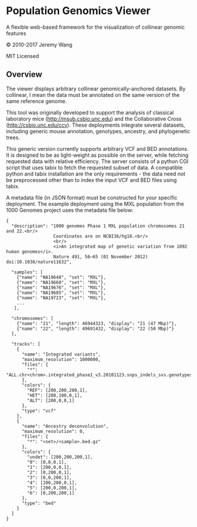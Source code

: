 Population Genomics Viewer
==========================

A flexible web-based framework for the visualization of collinear genomic features

&copy; 2010-2017 Jeremy Wang

MIT Licensed


Overview
--------

The viewer displays arbitrary collinear genomically-anchored datasets. By collinear,
I mean the data must be annotated on the same version of the same reference genome.

This tool was originally developed to support the analysis of classical laboratory
mice (http://msub.csbio.unc.edu) and the Collaborative Cross (http://csbio.unc.edu/ccv).
These deployments integrate several datasets, including generic mouse annotation,
genotypes, ancestry, and phylogenetic trees.

This generic version currently supports arbitrary VCF and BED annotations. It is
designed to be as light-weight as possible on the server, while fetching requested
data with relative efficiency. The server consists of a python CGI script that uses
tabix to fetch the requested subset of data. A compatible python and tabix installation
are the only requirements - the data need not be preprocessed other than to index the
input VCF and BED files using tabix.

A metadata file (in JSON format) must be constructed for your specific deployment.
The example deployment using the MXL population from the 1000 Genomes project uses
the metadata file below:

    {
      "description": "1000 genomes Phase 1 MXL population chromosomes 21 and 22.<br/>
                      Coordinates are on NCBI36/hg18.<br/>
                      <br/>
                      <i>An integrated map of genetic variation from 1092 human genomes</i>.
                      Nature 491, 56–65 (01 November 2012) doi:10.1038/nature11632",

      "samples": [
        {"name": "NA19648", "set": "MXL"},
        {"name": "NA19660", "set": "MXL"},
        {"name": "NA19676", "set": "MXL"},
        {"name": "NA19685", "set": "MXL"},
        {"name": "NA19723", "set": "MXL"},
        ...
       ],

      "chromosomes": [
        {"name": "21", "length": 46944323, "display": "21 (47 Mbp)"},
        {"name": "22", "length": 49691432, "display": "22 (50 Mbp)"}
      ],

      "tracks": [
        {
          "name": "Integrated variants",
          "maximum_resolution": 1000000,
          "files": {
            "*": "ALL.chr<chrom>.integrated_phase1_v3.20101123.snps_indels_svs.genotypes.vcf.gz"
          },
          "colors": {
            "REF": [200,200,200,1],
            "HET": [200,100,0,1],
            "ALT": [200,0,0,1]
          },
          "type": "vcf"
        },
        {
          "name": "Ancestry deconvolution",
          "maximum_resolution": 0,
          "files": {
            "*": "<set>/<sample>.bed.gz"
          },
          "colors": {
            "undet": [200,200,200,1],
            "0": [0,0,0,1],
            "1": [200,0,0,1],
            "2": [0,200,0,1],
            "3": [0,0,200,1],
            "4": [200,200,0,1],
            "5": [200,0,200,1],
            "6": [0,200,200,1]
          },
          "type": "bed"
        }
      ]
    }
